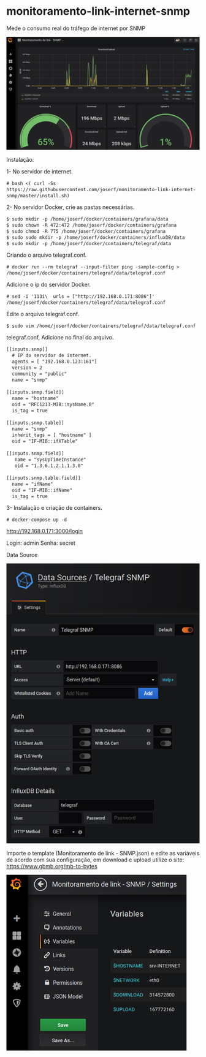 # monitoramento-link-internet-snmp
Mede o consumo real do tráfego de internet por SNMP

 <img src="dashboard.png">

Instalação:

1- No servidor de internet.

    # bash <( curl -Ss https://raw.githubusercontent.com/joserf/monitoramento-link-internet-snmp/master/install.sh)

2- No servidor Docker, crie as pastas necessárias.

    $ sudo mkdir -p /home/joserf/docker/containers/grafana/data
    $ sudo chown -R 472:472 /home/joserf/docker/containers/grafana
    $ sudo chmod -R 775 /home/joserf/docker/containers/grafana
    $ sudo sudo mkdir -p /home/joserf/docker/containers/influxDB/data
    $ sudo mkdir -p /home/joserf/docker/containers/telegraf/data
    
 Criando o arquivo telegraf.conf.   
    
    # docker run --rm telegraf --input-filter ping -sample-config > /home/joserf/docker/containers/telegraf/data/telegraf.conf
    
 Adicione o ip do servidor Docker.
 
    # sed -i '113i\  urls = ["http://192.168.0.171:8086"]' /home/joserf/docker/containers/telegraf/data/telegraf.conf
    
 Edite o arquivo telegraf.conf.
 
    $ sudo vim /home/joserf/docker/containers/telegraf/data/telegraf.conf
    
 telegraf.conf, Adicione no final do arquivo. 
 
    [[inputs.snmp]]
      # IP do servidor de internet. 
      agents = [ "192.168.0.123:161"]
      version = 2
      community = "public"
      name = "snmp"

    [[inputs.snmp.field]]
      name = "hostname"
      oid = "RFC1213-MIB::sysName.0"
      is_tag = true

    [[inputs.snmp.table]]
      name = "snmp"
      inherit_tags = [ "hostname" ]
      oid = "IF-MIB::ifXTable"

    [[inputs.snmp.field]]
       name = "sysUpTimeInstance"
       oid = "1.3.6.1.2.1.1.3.0"

    [[inputs.snmp.table.field]]
      name = "ifName"
      oid = "IF-MIB::ifName"
      is_tag = true
      
3- Instalação e criação de containers.

    # docker-compose up -d

   http://192.168.0.171:3000/login
  
  Login: admin 
  Senha: secret
  
  Data Source
 
 <img src="Datasource.png">
  
  Importe o template (Monitoramento de link - SNMP.json) e edite as variáveis de acordo com sua configuração, em download e upload utilize o site: https://www.gbmb.org/mb-to-bytes
  
  <img src="Variables.png">


      
